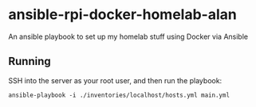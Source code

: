 # ansible-rpi-docker-homelab-alan

An ansible playbook to set up my homelab stuff using Docker via Ansible

## Running

SSH into the server as your root user, and then run the playbook:

```
ansible-playbook -i ./inventories/localhost/hosts.yml main.yml
```
